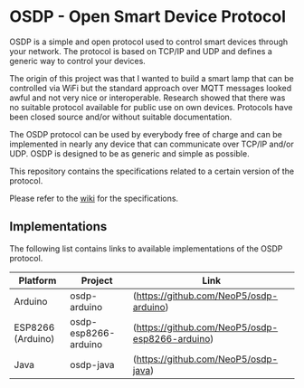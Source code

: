 # OSDP - Open Smart Device Protocol

OSDP is a simple and open protocol used to control smart devices through your network.
The protocol is based on TCP/IP and UDP and defines a generic way to control your devices.

The origin of this project was that I wanted to build a smart lamp that can be controlled via WiFi but the standard approach over MQTT messages looked awful and not very nice or interoperable.
Research showed that there was no suitable protocol available for public use on own devices. Protocols have been closed source and/or without suitable documentation.

The OSDP protocol can be used by everybody free of charge and can be implemented in nearly any device that can communicate over TCP/IP and/or UDP. OSDP is designed to be as generic and simple as possible.

This repository contains the specifications related to a certain version of the protocol.

Please refer to the [wiki](https://github.com/NeoP5/osdp-specs/wiki) for the specifications.

## Implementations
The following list contains links to available implementations of the OSDP protocol.

| Platform  | Project | Link | 
| ------------- | ------------- | ------------- |
| Arduino  | osdp-arduino  | (https://github.com/NeoP5/osdp-arduino) |
| ESP8266 (Arduino)  | osdp-esp8266-arduino  | (https://github.com/NeoP5/osdp-esp8266-arduino) |
| Java | osdp-java | (https://github.com/NeoP5/osdp-java) |

